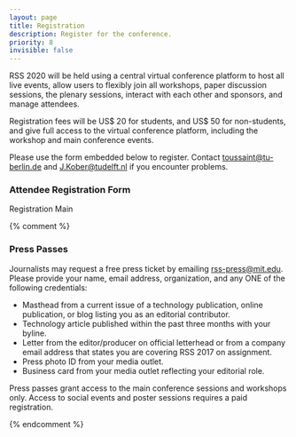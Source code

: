 ```yaml
---
layout: page
title: Registration
description: Register for the conference.
priority: 8
invisible: false
---
```


RSS 2020 will be held using a central virtual conference platform to
host all live events, allow users to flexibly join all workshops,
paper discussion sessions, the plenary sessions, interact with each
other and sponsors, and manage attendees.

Registration fees will be US$ 20 for students, and US$ 50 for
non-students, and give full access to the virtual conference platform,
including the workshop and main conference events.

Please use the form embedded below to register. Contact
toussaint@tu-berlin.de and J.Kober@tudelft.nl if you encounter
problems.

### Attendee Registration Form

<script src="https://pheedloop.s3.amazonaws.com/embed/embed.js"></script>
<link rel="stylesheet" type="text/css" href="https://pheedloop.s3.amazonaws.com/embed/embed.css" />

<a class="pheedloop-popup-25930 popup-btn">Registration Main</a>
<div id="pheedloop-embed-25930"></div>

<script type="text/javascript">
  createSection({
    event: 'rss2020',
    section: '25930',
    height: 2000,
    resize: false,
    popup: false,
  });
</script>




{% comment %}
### Press Passes

Journalists may request a free press ticket by
emailing [rss-press@mit.edu](mailto:rss-press@mit.edu). Please provide your
name, email address, organization, and any ONE of the following credentials:

- Masthead from a current issue of a technology publication, online publication,
  or blog listing you as an editorial contributor.
- Technology article published within the past three months with your byline.
- Letter from the editor/producer on official letterhead or from a company email
  address that states you are covering RSS 2017 on assignment.
- Press photo ID from your media outlet.
- Business card from your media outlet reflecting your editorial role.

Press passes grant access to the main conference sessions and workshops only.
Access to social events and poster sessions requires a paid registration.

{% endcomment %}

